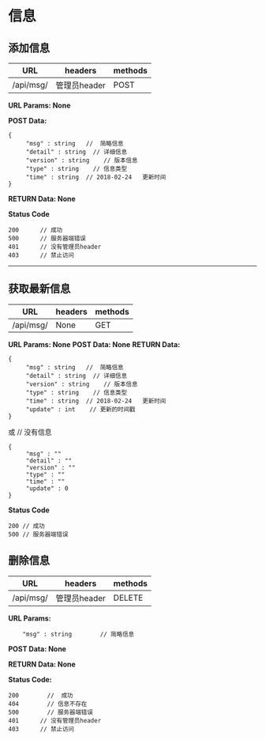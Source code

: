 # 信息 

## 添加信息 

|URL| headers|methods|
|--|--|--|
| /api/msg/ | 管理员header  | POST | 

**URL Params:  None** 

**POST Data:** 
```
{
	 "msg" : string   //  简略信息
	 "detail" : string  // 详细信息 
	 "version" : string    // 版本信息
	 "type" : string    // 信息类型 
	 "time" : string  // 2018-02-24   更新时间 
}
``` 

**RETURN Data: None** 

**Status Code** 

```
200      // 成功
500      // 服务器端错误 
401      // 没有管理员header
403      // 禁止访问 
```
 
 ***


## 获取最新信息   

|URL| headers|methods|
|--|--|--|
| /api/msg/ | None | GET | 

**URL Params: None** 
**POST Data: None** 
**RETURN Data:** 
```
{
     "msg" : string   //  简略信息
	 "detail" : string  // 详细信息 
	 "version" : string    // 版本信息
	 "type" : string    // 信息类型 
	 "time" : string  // 2018-02-24   更新时间 
	 "update" : int    // 更新的时间戳 
}
```

或                      // 没有信息 
```
{
     "msg" : ""
	 "detail" : ""
	 "version" : "" 
	 "type" : ""
	 "time" : "" 
	 "update" : 0 
}
```





**Status Code** 
```
200 // 成功 
500 // 服务器端错误 
```


## 删除信息 

|URL| headers|methods|
|--|--|--|
| /api/msg/ | 管理员header | DELETE |  

**URL Params:** 
```
    "msg" : string        // 简略信息 
```

**POST Data: None** 

**RETURN Data: None** 

**Status Code:**   

```
200        //  成功 
404        // 信息不存在
500        // 服务器端错误 
401      // 没有管理员header
403      // 禁止访问 
```


